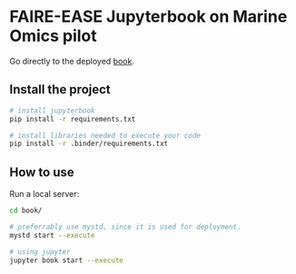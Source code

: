 # FAIRE-EASE Jupyterbook on Marine Omics pilot

Go directly to the deployed [book](https://lab.fairease.eu/book-marine-omics-observation/).

## Install the project

```bash
# install jupyterbook
pip install -r requirements.txt

# install libraries needed to execute your code  
pip install -r .binder/requirements.txt
```

## How to use

Run a local server:

```bash
cd book/

# preferrably use mystd, since it is used for deployment.
mystd start --execute

# using jupyter
jupyter book start --execute
```

